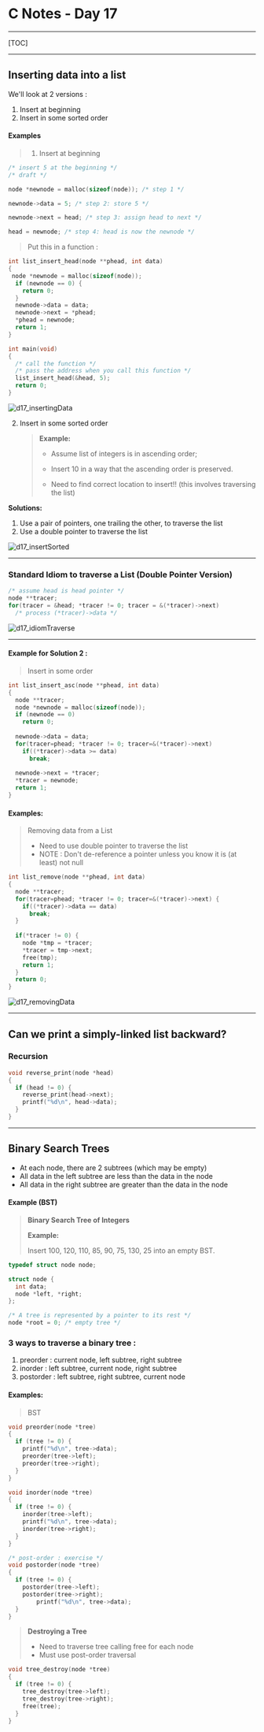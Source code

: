 # C Notes - Day 17

------



[TOC]



---



## Inserting data into a list

We'll look at 2 versions :



1. Insert at beginning
2. Insert in some sorted order



#### Examples

> 1. Insert at beginning

```c
/* insert 5 at the beginning */
/* draft */

node *newnode = malloc(sizeof(node)); /* step 1 */

newnode->data = 5; /* step 2: store 5 */

newnode->next = head; /* step 3: assign head to next */

head = newnode; /* step 4: head is now the newnode */
```

> Put this in a function :

```c
int list_insert_head(node **phead, int data)
{
 node *newnode = malloc(sizeof(node));
  if (newnode == 0) {
    return 0;
  }
  newnode->data = data;
  newnode->next = *phead;
  *phead = newnode;
  return 1;
}

int main(void)
{
  /* call the function */
  /* pass the address when you call this function */
  list_insert_head(&head, 5); 
  return 0;
}
```



![d17_insertingData](./img/d17_insertingData.jpg)



2. Insert in some sorted order

   > **Example:**
   >
   > - Assume list of integers is in ascending order;
   >
   > - Insert 10 in a way that the ascending order is preserved.
   >
   > - Need to find correct location to insert!! (this involves traversing the list)



**Solutions:**

1. Use a pair of pointers, one trailing the other, to traverse the list
2. Use a double pointer to traverse the list



![d17_insertSorted](./img/d17_insertSorted.jpg)



---



### Standard Idiom to traverse a List (Double Pointer Version)

```c
/* assume head is head pointer */
node **tracer;
for(tracer = &head; *tracer != 0; tracer = &(*tracer)->next)
  /* process (*tracer)->data */
```



![d17_idiomTraverse](./img/d17_idiomTraverse.jpg)



---



#### Example for Solution 2 :

> Insert in some order

```c
int list_insert_asc(node **phead, int data)
{
  node **tracer;
  node *newnode = malloc(sizeof(node));
  if (newnode == 0)
    return 0;
  
  newnode->data = data;
  for(tracer=phead; *tracer != 0; tracer=&(*tracer)->next)
    if((*tracer)->data >= data)
      break;
  
  newnode->next = *tracer;
  *tracer = newnode;
  return 1;
}
```



#### Examples:

> Removing data from a List
>
> - Need to use double pointer to traverse the list
> - NOTE : Don't de-reference a pointer unless you know it is (at least) not null

```c
int list_remove(node **phead, int data)
{
  node **tracer;
  for(tracer=phead; *tracer != 0; tracer=&(*tracer)->next) {
    if((*tracer)->data == data)
      break;
  }
  
  if(*tracer != 0) {
    node *tmp = *tracer;
    *tracer = tmp->next;
    free(tmp);
    return 1;
  }
  return 0;
}
```



![d17_removingData](./img/d17_removingData.jpg)



----



## Can we print a simply-linked list backward?



### Recursion

```c
void reverse_print(node *head)
{
  if (head != 0) {
    reverse_print(head->next);
    printf("%d\n", head->data);
  }
}
```



---



## Binary Search Trees

- At each node, there are 2 subtrees (which may be empty)
- All data in the left subtree are less than the data in the node
- All data in the right subtree are greater than the data in the node



#### Example (BST)

> **Binary Search Tree of Integers**
>
> **Example:**
>
> Insert 100, 120, 110, 85, 90, 75, 130, 25 into an empty BST.

```c
typedef struct node node;

struct node {
  int data;
  node *left, *right;
};

/* A tree is represented by a pointer to its rest */
node *root = 0; /* empty tree */

```



### 3 ways to traverse a binary tree :



1. preorder : current node, left subtree, right subtree
2. inorder : left subtree, current node, right subtree
3. postorder : left subtree, right subtree, current node





#### Examples:

> BST

```c
void preorder(node *tree)
{
  if (tree != 0) {
    printf("%d\n", tree->data);
    preorder(tree->left);
    preorder(tree->right);
  }
}

void inorder(node *tree)
{
  if (tree != 0) {
    inorder(tree->left);
    printf("%d\n", tree->data);
    inorder(tree->right);
  }
}

/* post-order : exercise */
void postorder(node *tree)
{
  if (tree != 0) {
    postorder(tree->left);
    postorder(tree->right);
		printf("%d\n", tree->data);
  }
}
```



> **Destroying a Tree**
>
> - Need to traverse tree calling free for each node
> - Must use post-order traversal

```c
void tree_destroy(node *tree)
{
  if (tree != 0) {
    tree_destroy(tree->left);
    tree_destroy(tree->right);
    free(tree);
  }
}
```

